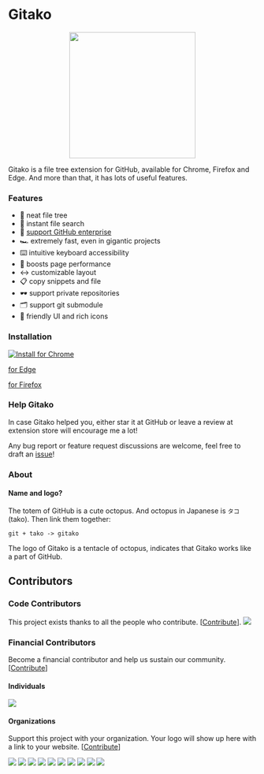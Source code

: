# Gitako

<p align="center">
  <img width="256" src="src/assets/icons/Gitako.png" />
</p>

Gitako is a file tree extension for GitHub, available for Chrome, Firefox and Edge. And more than that, it has lots of useful features.

### Features

- 📂 neat file tree
- 🔎 instant file search
- 💼 [support GitHub enterprise](https://github.com/EnixCoda/Gitako/wiki/Use-in-GitHub-enterprise)
- 🏎 extremely fast, even in gigantic projects
- ⌨️ intuitive keyboard accessibility
- 🚀 boosts page performance
- ↔️ customizable layout
- 📋 copy snippets and file
- 🕶️ support private repositories
- 🗂 support git submodule
- 🎨 friendly UI and rich icons

### Installation

[![Install for Chrome](./ChromeWebStoreBadge.svg)](https://chrome.google.com/webstore/detail/gitako-github-file-tree/giljefjcheohhamkjphiebfjnlphnokk)

[for Edge](https://microsoftedge.microsoft.com/addons/detail/alpoloddcggjhakjemghahlkofjekbca)

[for Firefox](https://addons.mozilla.org/en-US/firefox/addon/gitako-github-file-tree/)

### Help Gitako

In case Gitako helped you, either star it at GitHub or leave a review at extension store will encourage me a lot!

Any bug report or feature request discussions are welcome, feel free to draft an [issue](https://github.com/EnixCoda/Gitako/issues/)!

### About

#### Name and logo?

The totem of GitHub is a cute octopus. And octopus in Japanese is `タコ`(tako).
Then link them together:

    git + tako -> gitako

The logo of Gitako is a tentacle of octopus, indicates that Gitako works like a part of GitHub.

## Contributors

### Code Contributors

This project exists thanks to all the people who contribute. [[Contribute](CONTRIBUTING.md)].
<a href="https://github.com/EnixCoda/Gitako/graphs/contributors"><img src="https://opencollective.com/Gitako/contributors.svg?width=890&button=false" /></a>

### Financial Contributors

Become a financial contributor and help us sustain our community. [[Contribute](https://opencollective.com/Gitako/contribute)]

#### Individuals

<a href="https://opencollective.com/Gitako"><img src="https://opencollective.com/Gitako/individuals.svg?width=890"></a>

#### Organizations

Support this project with your organization. Your logo will show up here with a link to your website. [[Contribute](https://opencollective.com/Gitako/contribute)]

<a href="https://opencollective.com/Gitako/organization/0/website"><img src="https://opencollective.com/Gitako/organization/0/avatar.svg"></a>
<a href="https://opencollective.com/Gitako/organization/1/website"><img src="https://opencollective.com/Gitako/organization/1/avatar.svg"></a>
<a href="https://opencollective.com/Gitako/organization/2/website"><img src="https://opencollective.com/Gitako/organization/2/avatar.svg"></a>
<a href="https://opencollective.com/Gitako/organization/3/website"><img src="https://opencollective.com/Gitako/organization/3/avatar.svg"></a>
<a href="https://opencollective.com/Gitako/organization/4/website"><img src="https://opencollective.com/Gitako/organization/4/avatar.svg"></a>
<a href="https://opencollective.com/Gitako/organization/5/website"><img src="https://opencollective.com/Gitako/organization/5/avatar.svg"></a>
<a href="https://opencollective.com/Gitako/organization/6/website"><img src="https://opencollective.com/Gitako/organization/6/avatar.svg"></a>
<a href="https://opencollective.com/Gitako/organization/7/website"><img src="https://opencollective.com/Gitako/organization/7/avatar.svg"></a>
<a href="https://opencollective.com/Gitako/organization/8/website"><img src="https://opencollective.com/Gitako/organization/8/avatar.svg"></a>
<a href="https://opencollective.com/Gitako/organization/9/website"><img src="https://opencollective.com/Gitako/organization/9/avatar.svg"></a>
